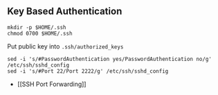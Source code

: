## Key Based Authentication
```
mkdir -p $HOME/.ssh
chmod 0700 $HOME/.ssh
```

Put public key into `.ssh/authorized_keys`

```
sed -i 's/#PasswordAuthentication yes/PasswordAuthentication no/g' /etc/ssh/sshd_config
sed -i 's/#Port 22/Port 2222/g' /etc/ssh/sshd_config
```

- [[SSH Port Forwarding]]
